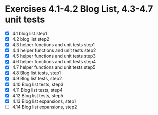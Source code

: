 # Exercises 4.1-4.2 Blog List, 4.3-4.7 unit tests

- [x] 4.1 blog list step1
- [x] 4.2 blog list step2
- [x] 4.3 helper functions and unit tests step1
- [x] 4.4 helper functions and unit tests step2
- [x] 4.5 helper functions and unit tests step3
- [x] 4.6 helper functions and unit tests step4
- [x] 4.7 helper functions and unit tests step5
- [x] 4.8 Blog list tests, step1
- [x] 4.9 Blog list tests, step2
- [x] 4.10 Blog list tests, step3
- [x] 4.11 Blog list tests, step4
- [x] 4.12 Blog list tests, step5
- [x] 4.13 Blog list expansions, step1
- [ ] 4.14 Blog list expansions, step2